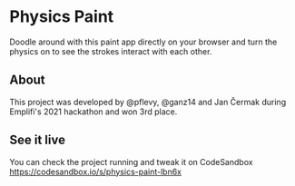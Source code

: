 # Physics Paint

Doodle around with this paint app directly on your browser and turn the physics on to see the strokes interact with each other.

## About

This project was developed by @pflevy, @ganz14 and Jan Čermak during Emplifi's 2021 hackathon and won 3rd place.

## See it live

You can check the project running and tweak it on CodeSandbox
https://codesandbox.io/s/physics-paint-lbn6x